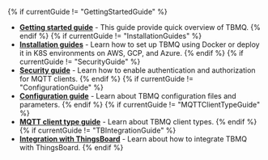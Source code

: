 {% if currentGuide != "GettingStartedGuide" %}
- [**Getting started guide**](/docs/mqtt-broker/getting-started/) - This guide provide quick overview of TBMQ.
{% endif %}
{% if currentGuide != "InstallationGuides" %}
- [**Installation guides**](/docs/mqtt-broker/install/installation-options/) - Learn how to set up TBMQ using Docker or deploy it in K8S environments on AWS, GCP, and Azure.
{% endif %}
{% if currentGuide != "SecurityGuide" %}
- [**Security guide**](/docs/mqtt-broker/security/) - Learn how to enable authentication and authorization for MQTT clients.
{% endif %}
{% if currentGuide != "ConfigurationGuide" %}
- [**Configuration guide**](/docs/mqtt-broker/install/config/) - Learn about TBMQ configuration files and parameters.
{% endif %}
{% if currentGuide != "MQTTClientTypeGuide" %}
- [**MQTT client type guide**](/docs/mqtt-broker/user-guide/mqtt-client-type/) - Learn about TBMQ client types.
{% endif %}
{% if currentGuide != "TBIntegrationGuide" %}
- [**Integration with ThingsBoard**](/docs/mqtt-broker/user-guide/integrations/how-to-connect-thingsboard-to-tbmq/) - Learn about how to integrate TBMQ with ThingsBoard.
{% endif %}
